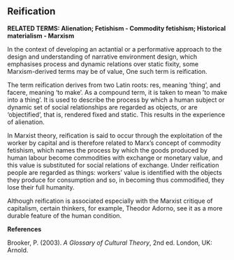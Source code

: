 ## Reification

**RELATED TERMS: Alienation; Fetishism - Commodity fetishism; Historical materialism - Marxism**

In the context of developing an actantial or a performative approach to the design and understanding of narrative environment design, which emphasises process and dynamic relations over static fixity, some Marxism-derived terms may be of value, One such term is reification.

The term reification derives from two Latin roots: res, meaning ’thing’, and facere, meaning ‘to make’. As a compound term, it is taken to mean ’to make into a thing’. It is used to describe the process by which a human subject or dynamic set of social relationships are regarded as objects, or are ‘objectified’, that is, rendered fixed and static. This results in the experience of alienation.

In Marxist theory, reification is said to occur through the exploitation of the worker by capital and is therefore related to Marx’s concept of commodity fetishism, which names the process by which the goods produced by human labour become commodities with exchange or monetary value, and this value is substituted for social relations of exchange. Under reification people are regarded as things: workers’ value is identified with the objects they produce for consumption and so, in becoming thus commodified, they lose their full humanity.

Although reification is associated especially with the Marxist critique of capitalism, certain thinkers, for example, Theodor Adorno, see it as a more durable feature of the human condition.

**References**

Brooker, P. (2003). _A Glossary of Cultural Theory_, 2nd ed. London, UK: Arnold.

